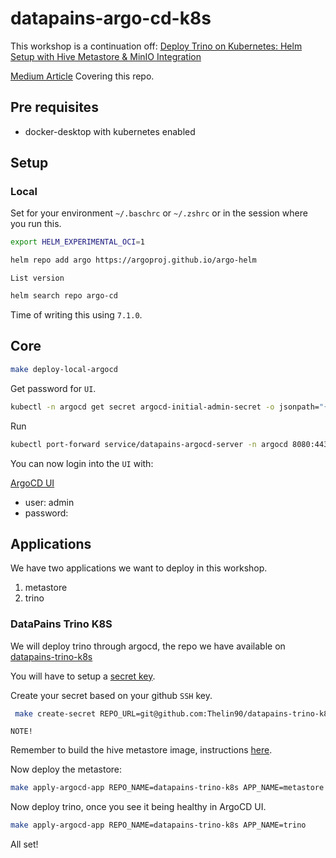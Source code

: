 # datapains-argo-cd-k8s

This workshop is a continuation off: [Deploy Trino on Kubernetes: Helm Setup with Hive Metastore & MinIO Integration](https://medium.com/@simon.thelin90/trino-minio-metastore-workshop-kubernetes-dbede7b1eca1)

[Medium Article](https://medium.com/@simon.thelin90/second-edition-argocd-deploy-trino-on-kubernetes-helm-setup-with-hive-metastore-minio-768e51fe84f7) Covering this repo.

## Pre requisites

* docker-desktop with kubernetes enabled

## Setup

### Local

Set for your environment `~/.baschrc` or `~/.zshrc` or in the session where you run this.

```bash
export HELM_EXPERIMENTAL_OCI=1
```

```bash
helm repo add argo https://argoproj.github.io/argo-helm
```

`List version`
```bash
helm search repo argo-cd
```

Time of writing this using `7.1.0`.

## Core
```bash
make deploy-local-argocd 
```

Get password for `UI`.
```bash
kubectl -n argocd get secret argocd-initial-admin-secret -o jsonpath="{.data.password}" | base64 -d
```

Run
```bash
kubectl port-forward service/datapains-argocd-server -n argocd 8080:443
```

You can now login into the `UI` with:

[ArgoCD UI](localhost:8080)
* user: admin
* password: <output from get secret above>

## Applications

We have two applications we want to deploy in this workshop.

1) metastore
2) trino

### DataPains Trino K8S

We will deploy trino through argocd, the repo we have available on [datapains-trino-k8s](https://github.com/Thelin90/datapains-trino-k8s)

You will have to setup a [secret key](https://docs.github.com/en/authentication/connecting-to-github-with-ssh/generating-a-new-ssh-key-and-adding-it-to-the-ssh-agent).

Create your secret based on your github `SSH` key.
```bash
 make create-secret REPO_URL=git@github.com:Thelin90/datapains-trino-k8s.git SECRET_NAME=datapains-trino-k8s-creds SSH_KEY_PATH=<path-to-id_rsa>
 ```

`NOTE!`

Remember to build the hive metastore image, instructions [here](https://github.com/Thelin90/datapains-trino-k8s/tree/main?tab=readme-ov-file#docker).

Now deploy the metastore:
```bash
make apply-argocd-app REPO_NAME=datapains-trino-k8s APP_NAME=metastore
```

Now deploy trino, once you see it being healthy in ArgoCD UI.
```bash
make apply-argocd-app REPO_NAME=datapains-trino-k8s APP_NAME=trino
```

All set!
